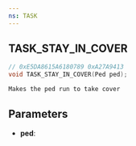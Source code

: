 ```yaml
---
ns: TASK
---
```

## TASK_STAY_IN_COVER

```c
// 0xE5DA8615A6180789 0xA27A9413
void TASK_STAY_IN_COVER(Ped ped);
```

```
Makes the ped run to take cover
```

## Parameters
* **ped**:
